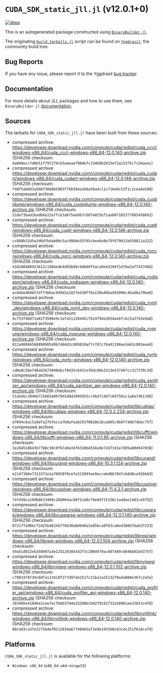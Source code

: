 # `CUDA_SDK_static_jll.jl` (v12.0.1+0)

[![deps](https://juliahub.com/docs/CUDA_SDK_static_jll/deps.svg)](https://juliahub.com/ui/Packages/CUDA_SDK_static_jll/eFajz?page=2)

This is an autogenerated package constructed using [`BinaryBuilder.jl`](https://github.com/JuliaPackaging/BinaryBuilder.jl).

The originating [`build_tarballs.jl`](https://github.com/JuliaPackaging/Yggdrasil/blob/d704a217c2ed09b89ac31587a07e939b840e51aa/C/CUDA/CUDA_SDK_static@12.0/build_tarballs.jl) script can be found on [`Yggdrasil`](https://github.com/JuliaPackaging/Yggdrasil/), the community build tree.

## Bug Reports

If you have any issue, please report it to the Yggdrasil [bug tracker](https://github.com/JuliaPackaging/Yggdrasil/issues).

## Documentation

For more details about JLL packages and how to use them, see `BinaryBuilder.jl` [documentation](https://docs.binarybuilder.org/stable/jll/).

## Sources

The tarballs for `CUDA_SDK_static_jll.jl` have been built from these sources:

* compressed archive: https://developer.download.nvidia.com/compute/cuda/redist/cuda_cccl/windows-x86_64/cuda_cccl-windows-x86_64-12.0.140-archive.zip (SHA256 checksum: `4a660ecc7d6651f797279cb5aeeaef90defc33469b2015ef2a15375c7c56aeec`)
* compressed archive: https://developer.download.nvidia.com/compute/cuda/redist/cuda_cudart/windows-x86_64/cuda_cudart-windows-x86_64-12.0.146-archive.zip (SHA256 checksum: `f40f5ab0d3a566f30d865903f76b504a168a58adc11cf16e0c53f1c2cea4a588`)
* compressed archive: https://developer.download.nvidia.com/compute/cuda/redist/cuda_cuobjdump/windows-x86_64/cuda_cuobjdump-windows-x86_64-12.0.140-archive.zip (SHA256 checksum: `51def3bad16ad68a33a7fcb3ab75ee8b7c607e025bf1aeb07105377085450691`)
* compressed archive: https://developer.download.nvidia.com/compute/cuda/redist/cuda_cupti/windows-x86_64/cuda_cupti-windows-x86_64-12.0.146-archive.zip (SHA256 checksum: `cc888b32d5e2d6dfbdab00c5ac99bbb35f45cbee6a9e79f679013a550811a322`)
* compressed archive: https://developer.download.nvidia.com/compute/cuda/redist/cuda_nvcc/windows-x86_64/cuda_nvcc-windows-x86_64-12.0.140-archive.zip (SHA256 checksum: `410100486923612c1984e4b4d93b04c9d689f5aca9e93294f1d78e3af745746b`)
* compressed archive: https://developer.download.nvidia.com/compute/cuda/redist/cuda_nvdisasm/windows-x86_64/cuda_nvdisasm-windows-x86_64-12.0.140-archive.zip (SHA256 checksum: `ac84be4b8657dff366ac949d2a1827ed30ff8a130a46bad92006c4bad6a79be6`)
* compressed archive: https://developer.download.nvidia.com/compute/cuda/redist/cuda_nvml_dev/windows-x86_64/cuda_nvml_dev-windows-x86_64-12.0.140-archive.zip (SHA256 checksum: `4c753f4b871a62f3586e9c3afa51128445c7b1479da303daebfcbc5a3743e9a8`)
* compressed archive: https://developer.download.nvidia.com/compute/cuda/redist/cuda_nvprune/windows-x86_64/cuda_nvprune-windows-x86_64-12.0.140-archive.zip (SHA256 checksum: `812a98986560898885d0bf404d2c885019af7cf07c76a91198ee3e63c983eea9`)
* compressed archive: https://developer.download.nvidia.com/compute/cuda/redist/cuda_nvrtc/windows-x86_64/cuda_nvrtc-windows-x86_64-12.0.140-archive.zip (SHA256 checksum: `cd8e8c5be748ad2675040ebcf8435c6431ef6dc08e3313e537d67cc31f370c3d`)
* compressed archive: https://developer.download.nvidia.com/compute/cuda/redist/cuda_sanitizer_api/windows-x86_64/cuda_sanitizer_api-windows-x86_64-12.0.140-archive.zip (SHA256 checksum: `51abebc3d4bb715b65e8979d1d8d209d955cc56d714d7c8d7561c1a8a7d61186`)
* compressed archive: https://developer.download.nvidia.com/compute/cuda/redist/libcublas/windows-x86_64/libcublas-windows-x86_64-12.0.2.224-archive.zip (SHA256 checksum: `d7094c6ac5a9dfa27bfecca7b0afea8293f0828e1bce895c9b87740674bbc75f`)
* compressed archive: https://developer.download.nvidia.com/compute/cuda/redist/libcufft/windows-x86_64/libcufft-windows-x86_64-11.0.1.95-archive.zip (SHA256 checksum: `3e284518643b7788c38c0f67a9a34f6310b4558a9e72d71d1e7d95a80d947038`)
* compressed archive: https://developer.download.nvidia.com/compute/cuda/redist/libcurand/windows-x86_64/libcurand-windows-x86_64-10.3.1.124-archive.zip (SHA256 checksum: `e214f386e7313371e1a70928f0cefe315093ee9ecceb48b784fcb8d8ce92bbb9`)
* compressed archive: https://developer.download.nvidia.com/compute/cuda/redist/libcusolver/windows-x86_64/libcusolver-windows-x86_64-11.4.3.1-archive.zip (SHA256 checksum: `f4fd50ca109b8633409c26806dac80f2cb0cf9e8d715158c1addee1403ce9792`)
* compressed archive: https://developer.download.nvidia.com/compute/cuda/redist/libcusparse/windows-x86_64/libcusparse-windows-x86_64-12.0.1.140-archive.zip (SHA256 checksum: `0721ffa90bcf2d25b46245f76b30a8d948a3a05bca8f63ca0a4380d76ab37233`)
* compressed archive: https://developer.download.nvidia.com/compute/cuda/redist/libnpp/windows-x86_64/libnpp-windows-x86_64-12.0.1.104-archive.zip (SHA256 checksum: `59a51d922eb358097a3e22d1293843d2f3c2004979ac687469c6846b01b4375f`)
* compressed archive: https://developer.download.nvidia.com/compute/cuda/redist/libnvjpeg/windows-x86_64/libnvjpeg-windows-x86_64-12.0.1.102-archive.zip (SHA256 checksum: `c79833f8f39c0dfa113418f277d97eb251fc21ba1a2513270ada080e367c2a5e`)
* compressed archive: https://developer.download.nvidia.com/compute/cuda/redist/cuda_profiler_api/windows-x86_64/cuda_profiler_api-windows-x86_64-12.0.140-archive.zip (SHA256 checksum: `303405e4184be2cee7ecfbbb3744e33288bcb82f9191f33a58961ee33b53c4f6`)
* compressed archive: https://developer.download.nvidia.com/compute/cuda/redist/libnvjitlink/windows-x86_64/libnvjitlink-windows-x86_64-12.0.140-archive.zip (SHA256 checksum: `88c4d3ca3fe2275b4ef0212034a67748465af2e9e193560c63c4c251f618caf9`)

## Platforms

`CUDA_SDK_static_jll.jl` is available for the following platforms:

* `Windows x86_64` (`x86_64-w64-mingw32`)
